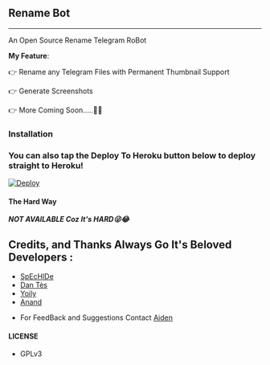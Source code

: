 ## Rename Bot 
---

An Open Source Rename Telegram RoBot

**My Feature**:

👉 Rename any Telegram Files with Permanent Thumbnail Support

👉 Generate Screenshots 

👉 More Coming Soon.....💖😊

### Installation


### You can also tap the Deploy To Heroku button below to deploy straight to Heroku!
[![Deploy](https://www.herokucdn.com/deploy/button.svg)](https://www.heroku.com/deploy?)


#### The Hard Way
***NOT AVAILABLE Coz It's HARD😜😂***

## Credits, and Thanks Always Go It's Beloved Developers :

* [SpEcHlDe](https://telegram.dog/SpEcHlDe) 
* [Dan Tès](https://telegram.dog/haskell) 
* [Yoily](https://telegram.dog/YoilyL)
* [Anand](https://telegram.dog/Anandpskerala)

- For FeedBack and Suggestions Contact [Aiden](https://telegram.dog/Aid_3n)

#### LICENSE
- GPLv3

